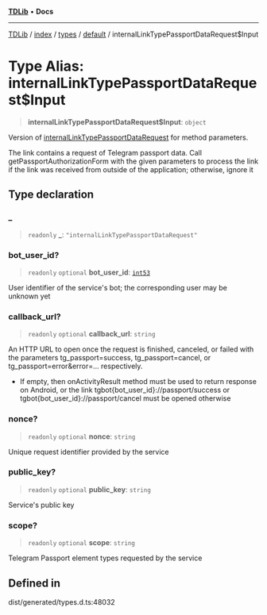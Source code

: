 [**TDLib**](../../../../../../README.md) • **Docs**

***

[TDLib](../../../../../../modules.md) / [index](../../../../../README.md) / [types](../../../README.md) / [default](../README.md) / internalLinkTypePassportDataRequest$Input

# Type Alias: internalLinkTypePassportDataRequest$Input

> **internalLinkTypePassportDataRequest$Input**: `object`

Version of [internalLinkTypePassportDataRequest](internalLinkTypePassportDataRequest.md) for method parameters.

The link contains a request of Telegram passport data. Call getPassportAuthorizationForm with the given parameters to process the link if the link was received from outside of the application; otherwise, ignore it

## Type declaration

### \_

> `readonly` **\_**: `"internalLinkTypePassportDataRequest"`

### bot\_user\_id?

> `readonly` `optional` **bot\_user\_id**: [`int53`](int53-1.md)

User identifier of the service's bot; the corresponding user may be unknown yet

### callback\_url?

> `readonly` `optional` **callback\_url**: `string`

An HTTP URL to open once the request is finished, canceled, or failed with the parameters tg_passport=success, tg_passport=cancel, or tg_passport=error&error=... respectively.

- If empty, then onActivityResult method must be used to return response on Android, or the link tgbot{bot_user_id}://passport/success or tgbot{bot_user_id}://passport/cancel must be opened otherwise

### nonce?

> `readonly` `optional` **nonce**: `string`

Unique request identifier provided by the service

### public\_key?

> `readonly` `optional` **public\_key**: `string`

Service's public key

### scope?

> `readonly` `optional` **scope**: `string`

Telegram Passport element types requested by the service

## Defined in

dist/generated/types.d.ts:48032
